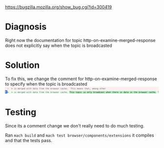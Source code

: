https://bugzilla.mozilla.org/show_bug.cgi?id=300419
# Diagnosis

Right now the documentation for topic http-on-examine-merged-response does not explicitly say when the topic is broadcasted

# Solution

To fix this, we change the comment for http-on-examine-merged-response to specify when the topic is broadcasted
![SS](https://github.com/hairuosang/gecko-dev/blob/302A3/doc/302Changes.png)

# Testing

Since its a comment change we don't really need to do much testing.

Ran ```mach build``` and ```mach test browser/components/extensions``` it compiles and that the tests pass.
